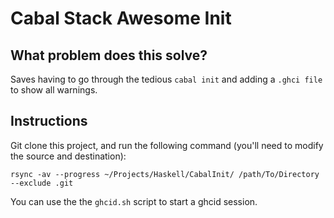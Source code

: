 # Cabal Stack Awesome Init

## What problem does this solve?
Saves having to go through the tedious `cabal init` and adding a `.ghci file` to show all warnings.

## Instructions
Git clone this project, and run the following command (you'll need to modify the source and destination):

`rsync -av --progress ~/Projects/Haskell/CabalInit/ /path/To/Directory --exclude .git`

You can use the the `ghcid.sh` script to start a ghcid session. 
